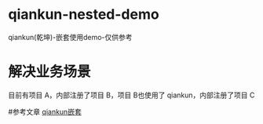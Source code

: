 # qiankun-nested-demo
qiankun(乾坤)-嵌套使用demo-仅供参考



# 解决业务场景
目前有项目 A，内部注册了项目 B，项目 B也使用了 qiankun，内部注册了项目 C


#参考文章
[qiankun嵌套](https://juejin.cn/post/6856569463950639117#heading-29)
